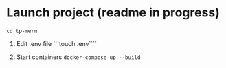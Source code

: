 # Launch project (readme in progress)

```cd tp-mern```
1. Edit .env file
```touch .env````

2. Start containers
```docker-compose up --build```